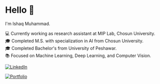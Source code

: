 # Hello 👋

I'm Ishaq Muhammad.

💻 Currently working as research assistant at MIP Lab, Chosun University. 
🎓 Completed M.S. with specialization in AI from Chosun University.  
🎓 Completed Bachelor's from University of Peshawar.  
📚 Focused on Machine Learning, Deep Learning, and Computer Vision.

[![LinkedIn](https://img.shields.io/badge/LinkedIn-blue?style=for-the-badge&logo=linkedin&logoColor=white)](https://www.linkedin.com/in/ishaq-muhammad-97749819b/)

[![Portfolio](https://img.shields.io/badge/Portfolio-black?style=for-the-badge&logo=firefox&logoColor=white)](https://ishaqmkhan.github.io/)
